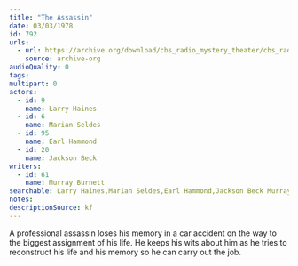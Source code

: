 ```yaml
---
title: "The Assassin"
date: 03/03/1978
id: 792
urls: 
  - url: https://archive.org/download/cbs_radio_mystery_theater/cbs_radio_mystery_theater-0751-0800.zip/cbs_radio_mystery_theater-0751-0800%2Fcbsrmt_0792_the_assassin.mp3
    source: archive-org
audioQuality: 0
tags: 
multipart: 0
actors:  
  - id: 9
    name: Larry Haines  
  - id: 6
    name: Marian Seldes  
  - id: 95
    name: Earl Hammond  
  - id: 20
    name: Jackson Beck
writers:  
  - id: 61
    name: Murray Burnett
searchable: Larry Haines,Marian Seldes,Earl Hammond,Jackson Beck Murray Burnett
notes: 
descriptionSource: kf
---
```

A professional assassin loses his memory in a car accident on the way to the biggest assignment of his life. He keeps his wits about him as he tries to reconstruct his life and his memory so he can carry out the job.